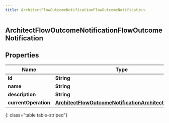 ```yaml
---
title: ArchitectFlowOutcomeNotificationFlowOutcomeNotification
---
```

## ArchitectFlowOutcomeNotificationFlowOutcomeNotification


## Properties

| Name | Type | Description | Notes |
| ------------ | ------------- | ------------- | ------------- |
| **id** | **String** |  |  [optional] |
| **name** | **String** |  |  [optional] |
| **description** | **String** |  |  [optional] |
| **currentOperation** | [**ArchitectFlowOutcomeNotificationArchitectOperation**](ArchitectFlowOutcomeNotificationArchitectOperation.html) |  |  [optional] |
{: class="table table-striped"}




